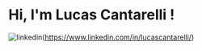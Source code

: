 
# Hi, I'm Lucas Cantarelli !

![linkedin](https://user-images.githubusercontent.com/15838096/116095533-e3086380-a67e-11eb-8f49-dad8693e5213.png)(https://www.linkedin.com/in/lucascantarelli/)
